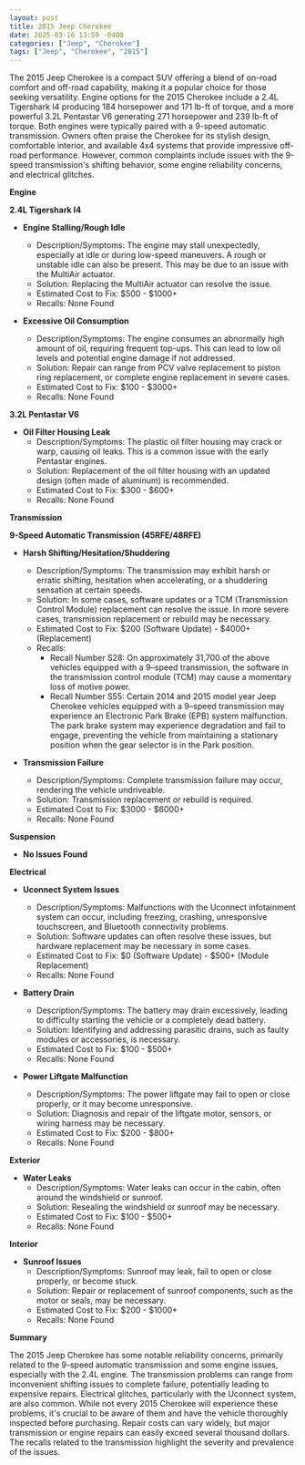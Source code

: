 ```yaml
---
layout: post
title: 2015 Jeep Cherokee
date: 2025-03-16 13:59 -0400
categories: ["Jeep", "Cherokee"]
tags: ["Jeep", "Cherokee", "2015"]
---
```

The 2015 Jeep Cherokee is a compact SUV offering a blend of on-road comfort and off-road capability, making it a popular choice for those seeking versatility. Engine options for the 2015 Cherokee include a 2.4L Tigershark I4 producing 184 horsepower and 171 lb-ft of torque, and a more powerful 3.2L Pentastar V6 generating 271 horsepower and 239 lb-ft of torque. Both engines were typically paired with a 9-speed automatic transmission. Owners often praise the Cherokee for its stylish design, comfortable interior, and available 4x4 systems that provide impressive off-road performance. However, common complaints include issues with the 9-speed transmission's shifting behavior, some engine reliability concerns, and electrical glitches.

**Engine**

**2.4L Tigershark I4**

*   **Engine Stalling/Rough Idle**
    *   Description/Symptoms: The engine may stall unexpectedly, especially at idle or during low-speed maneuvers. A rough or unstable idle can also be present. This may be due to an issue with the MultiAir actuator.
    *   Solution: Replacing the MultiAir actuator can resolve the issue.
    *   Estimated Cost to Fix: $500 - $1000+
    *   Recalls: None Found

*   **Excessive Oil Consumption**
    *   Description/Symptoms: The engine consumes an abnormally high amount of oil, requiring frequent top-ups. This can lead to low oil levels and potential engine damage if not addressed.
    *   Solution: Repair can range from PCV valve replacement to piston ring replacement, or complete engine replacement in severe cases.
    *   Estimated Cost to Fix: $100 - $3000+
    *   Recalls: None Found

**3.2L Pentastar V6**

*   **Oil Filter Housing Leak**
    *   Description/Symptoms: The plastic oil filter housing may crack or warp, causing oil leaks. This is a common issue with the early Pentastar engines.
    *   Solution: Replacement of the oil filter housing with an updated design (often made of aluminum) is recommended.
    *   Estimated Cost to Fix: $300 - $600+
    *   Recalls: None Found

**Transmission**

**9-Speed Automatic Transmission (45RFE/48RFE)**

*   **Harsh Shifting/Hesitation/Shuddering**
    *   Description/Symptoms: The transmission may exhibit harsh or erratic shifting, hesitation when accelerating, or a shuddering sensation at certain speeds.
    *   Solution: In some cases, software updates or a TCM (Transmission Control Module) replacement can resolve the issue. In more severe cases, transmission replacement or rebuild may be necessary.
    *   Estimated Cost to Fix: $200 (Software Update) - $4000+ (Replacement)
    *   Recalls:
        *   Recall Number S28: On approximately 31,700 of the above vehicles equipped with a 9–speed transmission, the software in the transmission control module (TCM) may cause a momentary loss of motive power.
        *   Recall Number S55: Certain 2014 and 2015 model year Jeep Cherokee vehicles equipped with a 9–speed transmission may experience an Electronic Park Brake (EPB) system malfunction. The park brake system may experience degradation and fail to engage, preventing the vehicle from maintaining a stationary position when the gear selector is in the Park position.

*   **Transmission Failure**
    *   Description/Symptoms: Complete transmission failure may occur, rendering the vehicle undriveable.
    *   Solution: Transmission replacement or rebuild is required.
    *   Estimated Cost to Fix: $3000 - $6000+
    *   Recalls: None Found

**Suspension**

*   **No Issues Found**

**Electrical**

*   **Uconnect System Issues**
    *   Description/Symptoms: Malfunctions with the Uconnect infotainment system can occur, including freezing, crashing, unresponsive touchscreen, and Bluetooth connectivity problems.
    *   Solution: Software updates can often resolve these issues, but hardware replacement may be necessary in some cases.
    *   Estimated Cost to Fix: $0 (Software Update) - $500+ (Module Replacement)
    *   Recalls: None Found

*   **Battery Drain**
    *   Description/Symptoms: The battery may drain excessively, leading to difficulty starting the vehicle or a completely dead battery.
    *   Solution: Identifying and addressing parasitic drains, such as faulty modules or accessories, is necessary.
    *   Estimated Cost to Fix: $100 - $500+
    *   Recalls: None Found

*   **Power Liftgate Malfunction**
    * Description/Symptoms: The power liftgate may fail to open or close properly, or it may become unresponsive.
    * Solution: Diagnosis and repair of the liftgate motor, sensors, or wiring harness may be necessary.
    * Estimated Cost to Fix: $200 - $800+
    * Recalls: None Found

**Exterior**

*   **Water Leaks**
    * Description/Symptoms: Water leaks can occur in the cabin, often around the windshield or sunroof.
    * Solution: Resealing the windshield or sunroof may be necessary.
    * Estimated Cost to Fix: $100 - $500+
    * Recalls: None Found

**Interior**

*   **Sunroof Issues**
    *   Description/Symptoms: Sunroof may leak, fail to open or close properly, or become stuck.
    *   Solution: Repair or replacement of sunroof components, such as the motor or seals, may be necessary.
    *   Estimated Cost to Fix: $200 - $1000+
    *   Recalls: None Found

**Summary**

The 2015 Jeep Cherokee has some notable reliability concerns, primarily related to the 9-speed automatic transmission and some engine issues, especially with the 2.4L engine. The transmission problems can range from inconvenient shifting issues to complete failure, potentially leading to expensive repairs. Electrical glitches, particularly with the Uconnect system, are also common. While not every 2015 Cherokee will experience these problems, it's crucial to be aware of them and have the vehicle thoroughly inspected before purchasing. Repair costs can vary widely, but major transmission or engine repairs can easily exceed several thousand dollars. The recalls related to the transmission highlight the severity and prevalence of the issues.

